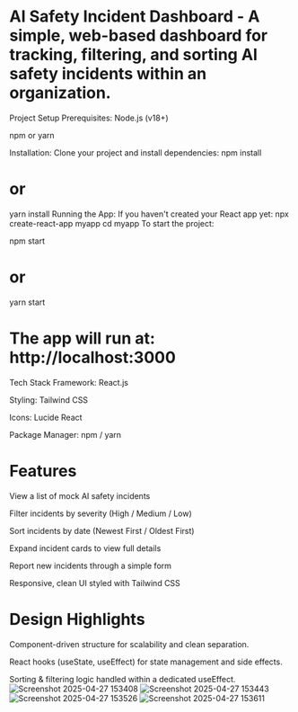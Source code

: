 # AI Safety Incident Dashboard  - A simple, web-based dashboard for tracking, filtering, and sorting AI safety incidents within an organization.

 Project Setup
 Prerequisites:
Node.js (v18+)

npm or yarn

 Installation:
Clone your project and install dependencies:
npm install
# or
yarn install
 Running the App:
If you haven't created your React app yet:
npx create-react-app myapp
cd myapp
To start the project:

npm start
# or
yarn start
# The app will run at: http://localhost:3000

 Tech Stack
Framework: React.js

Styling: Tailwind CSS

Icons: Lucide React

Package Manager: npm / yarn

# Features
 View a list of mock AI safety incidents

 Filter incidents by severity (High / Medium / Low)

 Sort incidents by date (Newest First / Oldest First)

 Expand incident cards to view full details

 Report new incidents through a simple form

 Responsive, clean UI styled with Tailwind CSS

# Design Highlights
Component-driven structure for scalability and clean separation.

React hooks (useState, useEffect) for state management and side effects.

Sorting & filtering logic handled within a dedicated useEffect.
![Screenshot 2025-04-27 153408](https://github.com/user-attachments/assets/6d6d11f7-bca7-422a-8e51-192d382ac9fc)
![Screenshot 2025-04-27 153443](https://github.com/user-attachments/assets/b89b4e60-8876-4e78-9ae9-2a43d12fcd9a)
![Screenshot 2025-04-27 153526](https://github.com/user-attachments/assets/c1e2a2b7-843a-4a16-a5d5-e60d2c0aeb88)
![Screenshot 2025-04-27 153611](https://github.com/user-attachments/assets/45b43dcf-44e1-4b83-9739-903c36bbe3be)

